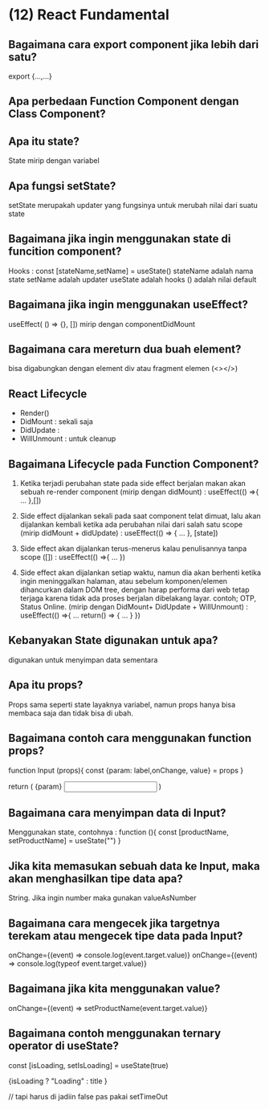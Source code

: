 # (12) React Fundamental

## Bagaimana cara export component jika lebih dari satu?

export {...,...}

## Apa perbedaan Function Component dengan Class Component?

## Apa itu state?

State mirip dengan variabel

## Apa fungsi setState?

setState merupakah updater yang fungsinya untuk merubah nilai dari suatu state

## Bagaimana jika ingin menggunakan state di funcition component?

Hooks : const [stateName,setName] = useState()
stateName adalah nama state
setName adalah updater
useState adalah hooks
() adalah nilai default

## Bagaimana jika ingin menggunakan useEffect?

useEffect( () => {}, []) mirip dengan componentDidMount

## Bagaimana cara mereturn dua buah element?

bisa digabungkan dengan element div atau fragment elemen (<></>)

## React Lifecycle

- Render()
- DidMount : sekali saja
- DidUpdate :
- WillUnmount : untuk cleanup

## Bagaimana Lifecycle pada Function Component?

1. Ketika terjadi perubahan state pada side effect berjalan makan akan sebuah re-render component (mirip dengan didMount) :
   useEffect(() =>{
   ...
   },[])

2. Side effect dijalankan sekali pada saat component telat dimuat, lalu akan dijalankan kembali ketika ada perubahan nilai dari salah satu scope (mirip didMount + didUpdate) :
   useEffect(() => {
   ...
   }, [state])

3. Side effect akan dijalankan terus-menerus kalau penulisannya tanpa scope ([]) :
   useEffect(() =>{
   ...
   })

4. Side effect akan dijalankan setiap waktu, namun dia akan berhenti ketika ingin meninggalkan halaman, atau sebelum komponen/elemen dihancurkan dalam DOM tree, dengan harap performa dari web tetap terjaga karena tidak ada proses berjalan dibelakang layar. contoh; OTP, Status Online. (mirip dengan DidMount+ DidUpdate + WillUnmount) :
   useEffect(() =>{
   ...
   return() => {
   ...
   }
   })

## Kebanyakan State digunakan untuk apa?

digunakan untuk menyimpan data sementara

## Apa itu props?

Props sama seperti state layaknya variabel, namun props hanya bisa membaca saja dan tidak bisa di ubah.

## Bagaimana contoh cara menggunakan function props?

function Input (props){
const {param: label,onChange, value} = props
}

return (
<label>{param}</label>
<input onChagne={onChange}></input>
<value><value/>
)

## Bagaimana cara menyimpan data di Input?
Menggunakan state, contohnya :
function (){
    const [productName, setProductName] = useState("")
}

## Jika kita memasukan sebuah data ke Input, maka akan menghasilkan tipe data apa?
String. Jika ingin number maka gunakan valueAsNumber

## Bagaimana cara mengecek jika targetnya terekam atau mengecek tipe data pada Input?
onChange={(event) => console.log(event.target.value)}
onChange={(event) => console.log(typeof event.target.value)}

## Bagaimana jika kita menggunakan value?
onChange={(event) => setProductName(event.target.value)}

## Bagaimana contoh menggunakan ternary operator di useState?
const [isLoading, setIsLoading] = useState(true)
<p>{isLoading ? "Loading" : title }</p> // tapi harus di jadiin false pas pakai setTimeOut
